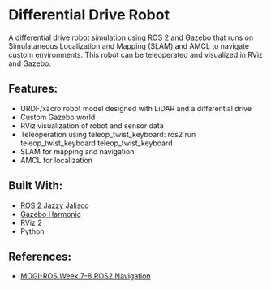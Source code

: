 # Differential Drive Robot
A differential drive robot simulation using ROS 2 and Gazebo that runs on Simulataneous Localization and Mapping (SLAM) and AMCL to navigate custom environments. This robot can be teleoperated and visualized in RViz and Gazebo. 

## Features:
- URDF/xacro robot model designed with LiDAR and a differential drive
- Custom Gazebo world
- RViz visualization of robot and sensor data
- Teleoperation using teleop_twist_keyboard: ros2 run teleop_twist_keyboard teleop_twist_keyboard
- SLAM for mapping and navigation
- AMCL for localization

## Built With:
- [ROS 2 Jazzy Jalisco]([url](https://docs.ros.org/en/jazzy/))
- [Gazebo Harmonic]([url](https://gazebosim.org/docs/harmonic/getstarted/))
- RViz 2
- Python

## References:
- [MOGI-ROS Week 7-8 ROS2 Navigation]([url](https://github.com/MOGI-ROS/Week-7-8-ROS2-Navigation))
